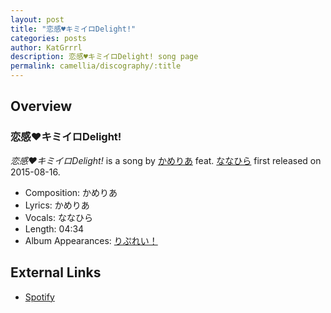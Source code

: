 ```yaml
---
layout: post
title: "恋感♥キミイロDelight!"
categories: posts
author: KatGrrrl
description: 恋感♥キミイロDelight! song page
permalink: camellia/discography/:title
---
```


## Overview

### 恋感♥キミイロDelight!

*恋感♥キミイロDelight!* is a song by [かめりあ](<{% link postsWiki/_posts/2023-12-10-camellia.md %}>) feat. [ななひら](#) first released on 2015-08-16.

* Composition: かめりあ
* Lyrics: かめりあ
* Vocals: ななひら
* Length: 04:34
* Album Appearances: [りぷれい！](<{% link postsInclude/_posts/camellia/albums/Replay/2023-12-12-Replay.md %}>)

## External Links

* [Spotify](https://open.spotify.com/track/5WNoegRbGNLW2JLoAU21JW?si=b195caaf305b44db)
